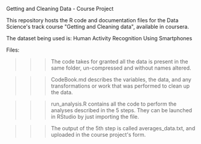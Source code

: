 Getting and Cleaning Data - Course Project


This repository hosts the R code and documentation files for the Data Science's track course "Getting and Cleaning data", available in coursera.


The dataset being used is: Human Activity Recognition Using Smartphones



Files:

>>>The code takes for granted all the data is present in the same folder, un-compressed and without names altered.

>>>CodeBook.md describes the variables, the data, and any transformations or work that was performed to clean up the data.

>>>run_analysis.R contains all the code to perform the analyses described in the 5 steps. They can be launched in RStudio by just importing the file.

>>>The output of the 5th step is called averages_data.txt, and uploaded in the course project's form.